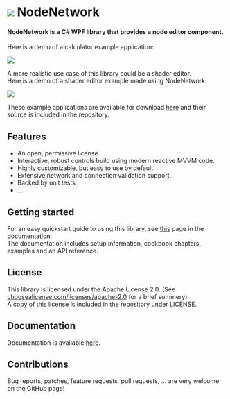 # ![](https://raw.githubusercontent.com/Wouterdek/NodeNetwork/gh-pages/img/logo128.png) NodeNetwork

#### NodeNetwork is a C# WPF library that provides a node editor component.

Here is a demo of a calculator example application:

![](https://raw.githubusercontent.com/Wouterdek/NodeNetwork/gh-pages/img/demo1.gif)

A more realistic use case of this library could be a shader editor.  
Here is a demo of a shader editor example made using NodeNetwork:

![](https://raw.githubusercontent.com/Wouterdek/NodeNetwork/gh-pages/img/demo2.gif "")

These example applications are available for download [here](https://github.com/Wouterdek/NodeNetwork/releases/download/v1.0.0/examples.zip) and their source is included in the repository.

## Features
 - An open, permissive license.
 - Interactive, robust controls build using modern reactive MVVM code.
 - Highly customizable, but easy to use by default.
 - Extensive network and connection validation support.
 - Backed by unit tests
 - ...

## Getting started
For an easy quickstart guide to using this library, see [this](https://wouterdek.github.io/NodeNetwork/quickstart.md) page in the documentation.  
The documentation includes setup information, cookbook chapters, examples and an API reference.

## License
This library is licensed under the Apache License 2.0. (See [choosealicense.com/licenses/apache-2.0](https://choosealicense.com/licenses/apache-2.0) for a brief summery)  
A copy of this license is included in the repository under LICENSE.

## Documentation
Documentation is available [here](https://wouterdek.github.io/NodeNetwork/).

## Contributions
Bug reports, patches, feature requests, pull requests, ... are very welcome on the GitHub page!
